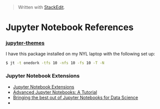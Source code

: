 > Written with [StackEdit](https://stackedit.io/).

# Jupyter Notebook References

### **[jupyter-themes](https://github.com/dunovank/jupyter-themes)**

I have this package installed on my NYL laptop with the following set up:

```bash
$ jt -t onedork -tfs 10 -nfs 10 -fs 10 -T -N
```

### Jupyter Notebook Extensions

- [Jupyter Notebook Extensions](https://towardsdatascience.com/jupyter-notebook-extensions-517fa69d2231)
- [Advanced Jupyter Notebooks: A Tutorial](https://towardsdatascience.com/advanced-jupyter-notebooks-a-tutorial-3569d8153057)
- [Bringing the best out of Jupyter Notebooks for Data Science](https://towardsdatascience.com/bringing-the-best-out-of-jupyter-notebooks-for-data-science-f0871519ca29)
- []()
<!--stackedit_data:
eyJoaXN0b3J5IjpbLTE5NDgyMTA4NTddfQ==
-->